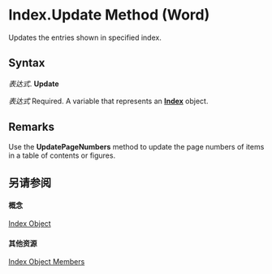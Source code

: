 
# Index.Update Method (Word)

Updates the entries shown in specified index.


## Syntax

 _表达式_. **Update**

 _表达式_ Required. A variable that represents an **[Index](6a2aab98-485b-01c3-8d9b-9e108b455e22.md)** object.


## Remarks

 Use the **UpdatePageNumbers** method to update the page numbers of items in a table of contents or figures.


## 另请参阅


#### 概念


[Index Object](6a2aab98-485b-01c3-8d9b-9e108b455e22.md)
#### 其他资源


[Index Object Members](http://msdn.microsoft.com/library/de9f0a3c-dd30-84bd-e122-2d20fa6b3d37%28Office.15%29.aspx)